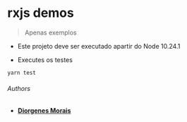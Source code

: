 # rxjs demos

> Apenas exemplos

- Este projeto deve ser executado apartir do Node 10.24.1

- Executes os testes
```bash
yarn test
```

###### Authors

* [**Diorgenes Morais**](https://github.com/diorgenesmorais)
